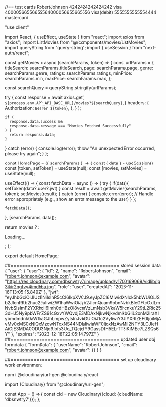 <!-- TODO stop requests going over & over again -->
<!-- Check ToDO   //TODO follow new movie method -->
<!-- TODO npm package i next with deps(mantine, tailwind,..) -->
<!-- TODO toast for del, patch & post reqs -->
//== test cards
RobertJohnson
4242424242424242 visa
40000566556655564000056655665556 visa(debit)
5555555555554444 mastercard

"use client"

import React, { useEffect, useState } from "react";
import axios from "axios";
import ListMovies from "@/components/movies/ListMovies";
import queryString from "query-string";
import { useSession } from "next-auth/react";

<!-- TODO explore using authContext -->

const getMovies = async (searchParams, token) => {
  const urlParams = {
    titleSearch: searchParams.titleSearch,
    page: searchParams.page,
    genre: searchParams.genre,
    ratings: searchParams.ratings,
    minPrice: searchParams.min,
    maxPrice: searchParams.max,
  };

  const searchQuery = queryString.stringify(urlParams);

  try {
    const response = await axios.get(
      `${process.env.APP_API_BASE_URL}/movies?${searchQuery}`,
      {
        headers: {
          Authorization: `Bearer ${token}`,
        },
      }
    );

    if (
      response.data.success &&
      response.data.message === "Movies Fetched Successfully"
    ) {
      return response.data;
    }
  } catch (error) {
    console.log(error);
    throw "An unexpected Error occurred, please try again";
  }
};

const HomePage = ({ searchParams }) => {
  const { data } = useSession()
  const [token, setToken] = useState(null);
  const [movies, setMovies] = useState(null);

  useEffect(() => {
    const fetchData = async () => {
      try {
        if(data){
          setToken(data?.user?.jwt)
        }
        const result = await getMovies(searchParams, token);
        setMovies(result);
      } catch (error) {
        console.error(error);
        // Handle error appropriately (e.g., show an error message to the user)
      }
    };

    fetchData();
  }, [searchParams, data]);

  return movies ? <ListMovies data={movies} /> : <p>Loading...</p>;
};

export default HomePage;


##======================================
stored session data 
{
    "user": {
        "user": {
            "id": 2,
            "name": "RobertJohnson",
            "email": "robert.johnson@example.com",
            "avatar": "https://res.cloudinary.com/dbsnwtry7/image/upload/v1700169069/vidlib/lg3ikir2ngfvy4imdhba.jpg",
            "role": "user",
            "createdAt": "2023-11-16T13:05:15.849Z"
        },
        "jwt": "eyJhbGciOiJIUzI1NiIsInR5cCI6IkpXVCJ9.eyJpZCI6MiwidXNlck5hbWUiOiJSb2JlcnRKb2huc29uIiwiZW1haWwiOiJyb2JlcnQuam9obnNvbkBleGFtcGxlLmNvbSIsImF2YXRhciI6Imh0dHBzOi8vcmVzLmNsb3VkaW5hcnkuY29tL2Ric253dHJ5Ny9pbWFnZS91cGxvYWQvdjE3MDAxNjkwNjkvdmlkbGliL2xnM2lraXIybmdmdnk0aW1kaGJhLmpwZyIsInJvbGUiOiJ1c2VyIiwiY3JlYXRlZEF0IjoiMjAyMy0xMS0xNlQxMzowNToxNS44NDlaIiwiaWF0IjoxNzAwMjI2NTY3LCJleHAiOjE3MDA0ODU3Njd9.bfs3Uo_TQcjefY9GassDfH5ELrTT3iKiMEc7LZSQs6Y"
    },
    "expires": "2023-12-18T22:05:14.797Z"
}
##======================================
updated user obj formdata 
{
    "formData": {
        "userName": "RobertJohnson",
        "email": "robert.johnson@example.com",
        "avatar": {}
    }
}

##======================================
set up cloudinary work environment

npm i @cloudinary/url-gen @cloudinary/react

import {Cloudinary} from "@cloudinary/url-gen";

const App = () => {
  const cld = new Cloudinary({cloud: {cloudName: 'dbsnwtry7'}});
};